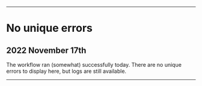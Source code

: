 
***

# No unique errors

## 2022 November 17th

The workflow ran (somewhat) successfully today. There are no unique errors to display here, but logs are still available.

***
